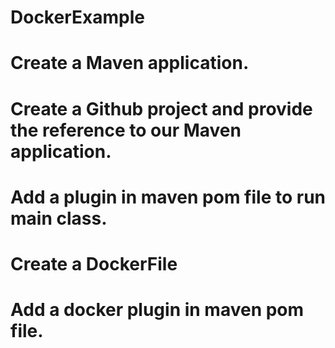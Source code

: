 # DockerExample
# Create a Maven application.
# Create a Github project and provide the reference to our Maven application.
# Add a plugin in maven pom file to run main class.
# Create a DockerFile
# Add a docker plugin in maven pom file.

